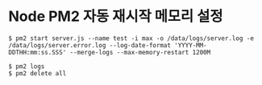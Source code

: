 # Node PM2 자동 재시작 메모리 설정

```
$ pm2 start server.js --name test -i max -o /data/logs/server.log -e /data/logs/server.error.log --log-date-format 'YYYY-MM-DDTHH:mm:ss.SSS' --merge-logs --max-memory-restart 1200M
```

```
$ pm2 logs
$ pm2 delete all
```
